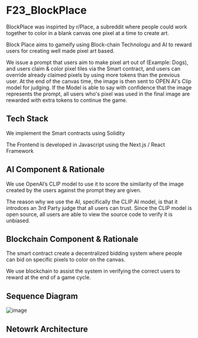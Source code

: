 # F23_BlockPlace


BlockPlace was inspirted by r/Place,  a subreddit where people could work together to color in a blank canvas one pixel at a time to create art. 

Block Place aims to gameify using Block-chain Technologu and AI to reward users for creating well made pixel art based.

We issue a prompt that users aim to make pixel art out of (Example: Dogs), and users claim & color pixel tiles via the Smart contract, and users can override already claimed pixels by using more tokens than the previous user. At the end of the canvas time, the image is then sent to OPEN AI's Clip model for judging. If the Model is able to say with confidence that the image represents the prompt, all users who's pixel was used in the final image are rewarded with extra tokens to continue the game.



## Tech Stack

We implement the Smart contracts using Solidity

The Frontend is developed in Javascript using the  Next.js / React Framework

## AI Component & Rationale

We use OpenAI’s CLIP model to use it to score the similarity of the image created by the users against the prompt they are given.

The reason why we use the AI, specifically the CLIP AI model, is that it introdces an 3rd Party judge that all users can trust. Since the CLIP model is open source,  all users are able to view the source code to verify it is unbiased. 


## Blockchain Component & Rationale

The smart contract create a decentralized bidding system where people can bid on specific pixels to color on the canvas. 

We use blockchain to assist the system in verifying the correct users to reward at the end of a game cycle.


## Sequence Diagram
![image](https://github.com/AI-and-Blockchain/F23_BlockPlace/assets/72285616/3ab99bf0-4522-4dcf-935b-e024c3943683)





## Netowrk Architecture

